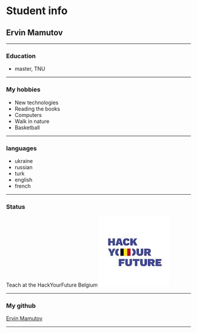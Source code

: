 # Student info

## Ervin Mamutov

---

### Education

- master, TNU

---

### My hobbies

- New technologies
- Reading the books
- Computers
- Walk in nature
- Basketball

---

### languages

- ukraine
- russian
- turk
- english
- french

---

### Status

Teach at the HackYourFuture Belgium ![logo](./img/hyf.jpeg)

---

### My github

[Ervin Mamutov](https://github.com/ervinMamutov)

---
